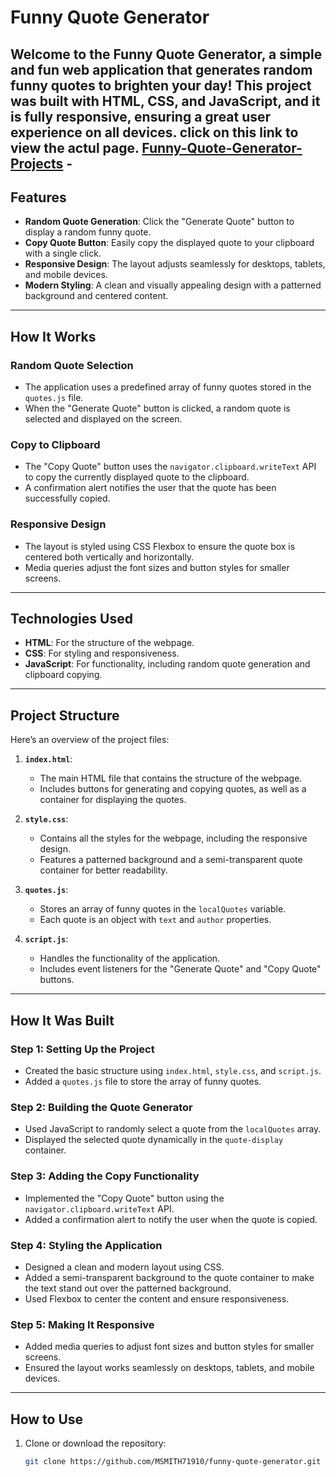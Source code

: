 # **Funny Quote Generator**

Welcome to the **Funny Quote Generator**, a simple and fun web application that generates random funny quotes to brighten your day! This project was built with **HTML**, **CSS**, and **JavaScript**, and it is fully responsive, ensuring a great user experience on all devices.
click on this link to view the actul page.  [Funny-Quote-Generator-Projects](https://msmith71910.github.io/funny-quote-generator/) - 
---

## **Features**
- **Random Quote Generation**: Click the "Generate Quote" button to display a random funny quote.
- **Copy Quote Button**: Easily copy the displayed quote to your clipboard with a single click.
- **Responsive Design**: The layout adjusts seamlessly for desktops, tablets, and mobile devices.
- **Modern Styling**: A clean and visually appealing design with a patterned background and centered content.

---

## **How It Works**
### **Random Quote Selection**
- The application uses a predefined array of funny quotes stored in the `quotes.js` file.
- When the "Generate Quote" button is clicked, a random quote is selected and displayed on the screen.

### **Copy to Clipboard**
- The "Copy Quote" button uses the `navigator.clipboard.writeText` API to copy the currently displayed quote to the clipboard.
- A confirmation alert notifies the user that the quote has been successfully copied.

### **Responsive Design**
- The layout is styled using CSS Flexbox to ensure the quote box is centered both vertically and horizontally.
- Media queries adjust the font sizes and button styles for smaller screens.

---

## **Technologies Used**
- **HTML**: For the structure of the webpage.
- **CSS**: For styling and responsiveness.
- **JavaScript**: For functionality, including random quote generation and clipboard copying.

---

## **Project Structure**
Here’s an overview of the project files:

1. **`index.html`**:
   - The main HTML file that contains the structure of the webpage.
   - Includes buttons for generating and copying quotes, as well as a container for displaying the quotes.

2. **`style.css`**:
   - Contains all the styles for the webpage, including the responsive design.
   - Features a patterned background and a semi-transparent quote container for better readability.

3. **`quotes.js`**:
   - Stores an array of funny quotes in the `localQuotes` variable.
   - Each quote is an object with `text` and `author` properties.

4. **`script.js`**:
   - Handles the functionality of the application.
   - Includes event listeners for the "Generate Quote" and "Copy Quote" buttons.

---

## **How It Was Built**
### **Step 1: Setting Up the Project**
- Created the basic structure using `index.html`, `style.css`, and `script.js`.
- Added a `quotes.js` file to store the array of funny quotes.

### **Step 2: Building the Quote Generator**
- Used JavaScript to randomly select a quote from the `localQuotes` array.
- Displayed the selected quote dynamically in the `quote-display` container.

### **Step 3: Adding the Copy Functionality**
- Implemented the "Copy Quote" button using the `navigator.clipboard.writeText` API.
- Added a confirmation alert to notify the user when the quote is copied.

### **Step 4: Styling the Application**
- Designed a clean and modern layout using CSS.
- Added a semi-transparent background to the quote container to make the text stand out over the patterned background.
- Used Flexbox to center the content and ensure responsiveness.

### **Step 5: Making It Responsive**
- Added media queries to adjust font sizes and button styles for smaller screens.
- Ensured the layout works seamlessly on desktops, tablets, and mobile devices.

---

## **How to Use**
1. Clone or download the repository:
   ```bash
   git clone https://github.com/MSMITH71910/funny-quote-generator.git
